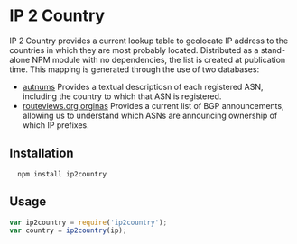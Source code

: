 IP 2 Country
============

IP 2 Country provides a current lookup table to geolocate IP address to
the countries in which they are most probably located. Distributed as a
stand-alone NPM module with no dependencies, the list is created at publication
time. This mapping is generated through the use of two databases:

 * [autnums](http://www.cidr-report.org/as2.0/autnums.html) Provides a
    textual descriptiosn of each registered ASN, including the country to which
    that ASN is registered.
 * [routeviews.org orginas](http://www.routeviews.org/) Provides a
    current list of BGP announcements, allowing us to understand which ASNs
    are announcing ownership of which IP prefixes.

Installation
-----

```
  npm install ip2country
```

Usage
-----

```javascript
var ip2country = require('ip2country');
var country = ip2country(ip);
```

